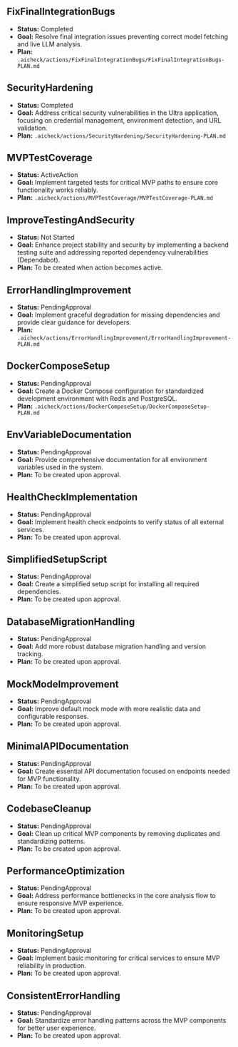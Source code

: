 ## FixFinalIntegrationBugs

- **Status:** Completed
- **Goal:** Resolve final integration issues preventing correct model fetching and live LLM analysis.
- **Plan:** `.aicheck/actions/FixFinalIntegrationBugs/FixFinalIntegrationBugs-PLAN.md`

## SecurityHardening

- **Status:** Completed
- **Goal:** Address critical security vulnerabilities in the Ultra application, focusing on credential management, environment detection, and URL validation.
- **Plan:** `.aicheck/actions/SecurityHardening/SecurityHardening-PLAN.md`

## MVPTestCoverage

- **Status:** ActiveAction
- **Goal:** Implement targeted tests for critical MVP paths to ensure core functionality works reliably.
- **Plan:** `.aicheck/actions/MVPTestCoverage/MVPTestCoverage-PLAN.md`

## ImproveTestingAndSecurity

- **Status:** Not Started
- **Goal:** Enhance project stability and security by implementing a backend testing suite and addressing reported dependency vulnerabilities (Dependabot).
- **Plan:** To be created when action becomes active.

## ErrorHandlingImprovement

- **Status:** PendingApproval
- **Goal:** Implement graceful degradation for missing dependencies and provide clear guidance for developers.
- **Plan:** `.aicheck/actions/ErrorHandlingImprovement/ErrorHandlingImprovement-PLAN.md`

## DockerComposeSetup

- **Status:** PendingApproval
- **Goal:** Create a Docker Compose configuration for standardized development environment with Redis and PostgreSQL.
- **Plan:** `.aicheck/actions/DockerComposeSetup/DockerComposeSetup-PLAN.md`

## EnvVariableDocumentation

- **Status:** PendingApproval
- **Goal:** Provide comprehensive documentation for all environment variables used in the system.
- **Plan:** To be created upon approval.

## HealthCheckImplementation

- **Status:** PendingApproval
- **Goal:** Implement health check endpoints to verify status of all external services.
- **Plan:** To be created upon approval.

## SimplifiedSetupScript

- **Status:** PendingApproval
- **Goal:** Create a simplified setup script for installing all required dependencies.
- **Plan:** To be created upon approval.

## DatabaseMigrationHandling

- **Status:** PendingApproval
- **Goal:** Add more robust database migration handling and version tracking.
- **Plan:** To be created upon approval.

## MockModeImprovement

- **Status:** PendingApproval
- **Goal:** Improve default mock mode with more realistic data and configurable responses.
- **Plan:** To be created upon approval.

## MinimalAPIDocumentation

- **Status:** PendingApproval
- **Goal:** Create essential API documentation focused on endpoints needed for MVP functionality.
- **Plan:** To be created upon approval.

## CodebaseCleanup

- **Status:** PendingApproval
- **Goal:** Clean up critical MVP components by removing duplicates and standardizing patterns.
- **Plan:** To be created upon approval.

## PerformanceOptimization

- **Status:** PendingApproval
- **Goal:** Address performance bottlenecks in the core analysis flow to ensure responsive MVP experience.
- **Plan:** To be created upon approval.

## MonitoringSetup

- **Status:** PendingApproval
- **Goal:** Implement basic monitoring for critical services to ensure MVP reliability in production.
- **Plan:** To be created upon approval.

## ConsistentErrorHandling

- **Status:** PendingApproval
- **Goal:** Standardize error handling patterns across the MVP components for better user experience.
- **Plan:** To be created upon approval.

